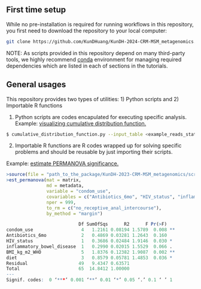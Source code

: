 ## First time setup

While no pre-installation is required for running workflows in this repository, you first need to download the repository to your local computer:
~~~bash
git clone https://github.com/KunDHuang/KunDH-2024-CRM-MSM_metagenomics.git
~~~ 

NOTE: As scripts provided in this repository depend on many third-party tools, we highly recommend [conda](https://conda.io/projects/conda/en/latest/index.html) environment for managing required dependencies which are listed in each of sections in the tutorials.

## General usages

This repository provides two types of utilities: 1) Python scripts and 2) Importable R functions

1) Python scripts are codes encapulated for executing specific analysis.
Example: [visualizing cumulative distribution function.](../docs/cumulative_distribution_function.md)
~~~bash
$ cumulative_distribution_function.py --input_table <example_reads_stats.tsv> --output_figure <nr_QC_reads_pairs.svg> --value_header <nr_QC_reads_pairs> --palette_map <reads_stats_color_map.tsv>
~~~  

2) Importable R functions are R codes wrapped up for solving specific problems and should be reusable by just importing their scripts. 

Example: [estimate PERMANOVA significance.](../docs/beta_diversity_analysis.md)

~~~R
>source(file = "path_to_the_package/KunDH-2023-CRM-MSM_metagenomics/scripts/functions/beta_diversity_funcs.R")
>est_permanova(mat = matrix, 
               md = metadata, 
               variable = "condom_use", 
               covariables = c("Antibiotics_6mo", "HIV_status", "inflammatory_bowel_disease", "BMI_kg_m2_WHO", "diet"),
               nper = 999, 
               to_rm = c("no_receptive_anal_intercourse"),
               by_method = "margin")

                           Df SumOfSqs      R2      F Pr(>F)   
condom_use                  4   1.2161 0.08194 1.5789  0.008 **
Antibiotics_6mo             2   0.4869 0.03281 1.2643  0.160   
HIV_status                  1   0.3686 0.02484 1.9146  0.030 * 
inflammatory_bowel_disease  1   0.2990 0.02015 1.5529  0.066 . 
BMI_kg_m2_WHO               5   1.8376 0.12382 1.9087  0.002 **
diet                        3   0.8579 0.05781 1.4853  0.036 * 
Residual                   49   9.4347 0.63571                 
Total                      65  14.8412 1.00000                 
---
Signif. codes:  0 ‘***’ 0.001 ‘**’ 0.01 ‘*’ 0.05 ‘.’ 0.1 ‘ ’ 1
~~~
